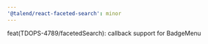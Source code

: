 ```yaml
---
'@talend/react-faceted-search': minor
---
```


feat(TDOPS-4789/facetedSearch): callback support for BadgeMenu
